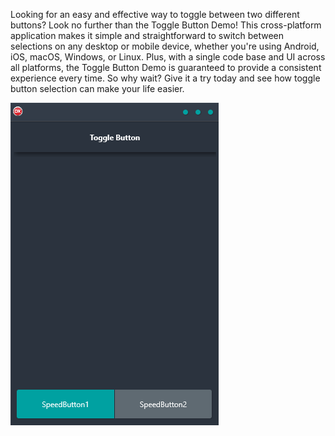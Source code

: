 Looking for an easy and effective way to toggle between two different buttons? Look no further than the Toggle Button Demo! This cross-platform application makes it simple and straightforward to switch between selections on any desktop or mobile device, whether you're using Android, iOS, macOS, Windows, or Linux. Plus, with a single code base and UI across all platforms, the Toggle Button Demo is guaranteed to provide a consistent experience every time. So why wait? Give it a try today and see how toggle button selection can make your life easier.

![screenshot](screenshot.gif)
